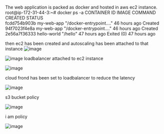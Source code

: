 The web application is packed as docker and hosted in aws ec2 instance.
root@ip-172-31-44-3:~# docker ps -a
CONTAINER ID   IMAGE         COMMAND                  CREATED        STATUS                   
fcdd754b903b   my-web-app    "/docker-entrypoint.…"   46 hours ago   Created                            
94f7023f4e8a   my-web-app    "/docker-entrypoint.…"   46 hours ago   Created                            
2e56a7f36333   hello-world   "/hello"                 47 hours ago   Exited (0) 47 hours ago         

then ec2 has been created and autoscaling has been attached to that instance 
![image](https://github.com/aravindmurugesan2692/s3-upload/assets/138248609/9677f785-fdf3-42e1-88ed-b8de2abf29d0)

![image](https://github.com/aravindmurugesan2692/s3-upload/assets/138248609/84d88001-c761-401e-9b63-26aabf044700)
loadbalancer attached to ec2 instance 

![image](https://github.com/aravindmurugesan2692/s3-upload/assets/138248609/24a7b308-5e4a-4f63-bba7-28960b7ce3de)

cloud frond has been set to loadbalancer to reduce the latency

![image](https://github.com/aravindmurugesan2692/s3-upload/assets/138248609/bf6087f5-458f-40a7-8879-5e97d630c073)


s3 bucket policy

![image](https://github.com/aravindmurugesan2692/s3-upload/assets/138248609/ed33823c-ecac-4fc0-ad18-717d84f94720)

i am policy

![image](https://github.com/aravindmurugesan2692/s3-upload/assets/138248609/1d29d487-2d6e-417d-92d8-85ac2568ae72)



